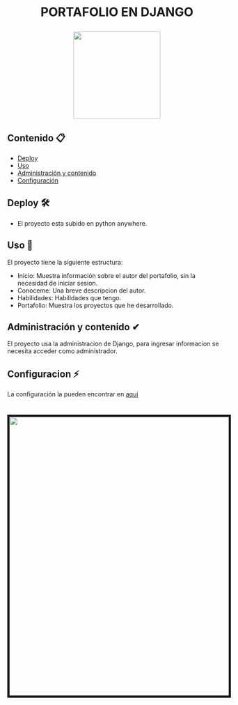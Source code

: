 # <h1 align="center"> PORTAFOLIO EN DJANGO <p><img src="https://dantheengineer.com/content/images/size/w2000/2022/06/python-django-1.png" width="200" ></h1>
## Contenido 📋
- [Deploy](https://github.com/jnicoll12/django-portafolio#deploy)
- [Uso](https://github.com/jnicoll12/django-portafolio#uso)
- [Administración y contenido](https://github.com/jnicoll12/django-portafolio#administraci%C3%B3n-y-contenido)
- [Configuración](https://github.com/jnicoll12/django-portafolio#configuracion)
## Deploy 🛠
- El proyecto esta subido en python anywhere.
## Uso 📖
El proyecto tiene la siguiente estructura:
- Inicio:  Muestra información sobre el autor del portafolio, sin la necesidad de iniciar sesion.
- Conoceme: Una breve descripcion del autor. 
- Habilidades: Habilidades que tengo. 
- Portafolio: Muestra los proyectos que he desarrollado.
## Administración y contenido ✔
El proyecto usa la administracion de Django, para ingresar informacion se necesita acceder como administrador.
## Configuracion ⚡
La configuración la pueden encontrar en <a href="https://github.com/jnicoll12/django-portafolio/blob/main/Guia.md">aqui</a>
<h1 align="center"><img src="https://i.ibb.co/CB3YnGT/portafolio-web.png" width="640" border="5"></h1>
